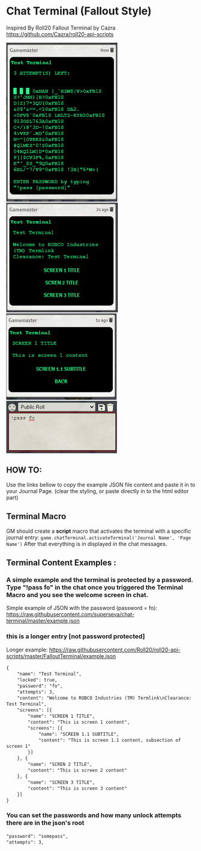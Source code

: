 # Chat Terminal (Fallout Style)

Inspired By Roll20 Fallout Terminal by Cazra
https://github.com/Cazra/roll20-api-scripts

![home screen](https://github.com/superseva/chat-terminal/blob/61029a89f5cf11d08626e425cf617b0f2495edbe/Foundry_Virtual_Tabletop_DkaNcDgmar.png)
![screen 1](https://github.com/superseva/chat-terminal/blob/b3d8fea1c951f39e345912179f0440895cfa2f91/Foundry_Virtual_Tabletop_YImk0kVhPw.png)
![screen 1 . 1](https://github.com/superseva/chat-terminal/blob/37eac60aaa4ee0e56156d2540126fe706afa0fab/Foundry_Virtual_Tabletop_afLCvqxru2.png)
![password example](https://github.com/superseva/chat-terminal/blob/b3d8fea1c951f39e345912179f0440895cfa2f91/Foundry_Virtual_Tabletop_u4yKUq35t6.png)

## HOW TO:
Use the links bellow to copy the example JSON file content and paste it in to your Journal Page. (clear the styling, or paste directly in to the html editor part)

## Terminal Macro
GM should create a **script** macro that activates the terminal with a specific journal entry:
``` game.chatTerminal.activateTerminal('Journal Name', 'Page Name') ```
After that everything is in displayed in the chat messages.


## Terminal Content Examples : 

### A simple example and the terminal is protected by a password. Type "!pass fo" in the chat once you triggered the Terminal Macro and you see the welcome screen in chat.
Simple example of JSON with the password (password = fo): https://raw.githubusercontent.com/superseva/chat-terminal/master/example.json

### this is a longer entry [not password protected]
Longer example: https://raw.githubusercontent.com/Roll20/roll20-api-scripts/master/FalloutTerminal/example.json 

```
{
	"name": "Test Terminal",
	"locked": true,
	"password": "fo",
	"attempts": 3,
	"content": "Welcome to ROBCO Industries (TM) Termlink\nClearance: Test Terminal",
	"screens": [{
		"name": "SCREEN 1 TITLE",
		"content": "This is screen 1 content",
		"screens": [{
			"name": "SCREEN 1.1 SUBTITLE",
			"content": "This is screen 1.1 content, subsection of screen 1"
		}]
	}, {
		"name": "SCREN 2 TITLE",
		"content": "This is screen 2 content"
	}, {
		"name": "SCREEN 3 TITLE",
		"content": "This is screen 3 content"
	}]
}
```

### You can set the passwords and how many unlock attempts there are in the json's root
```
"password": "somepass",
"attempts": 3,
```
